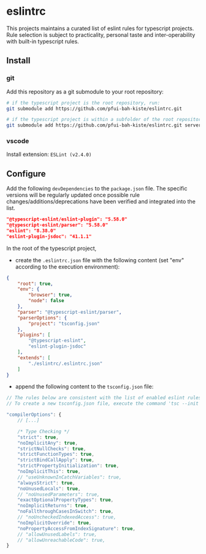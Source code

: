 # eslintrc
This projects maintains a curated list of eslint rules for typescript projects.
Rule selection is subject to practicality, personal taste and inter-operability with built-in typescript rules.

## Install

### git

Add this repository as a git submodule to your root repository:
```bash
# if the typescript project is the root repository, run:
git submodule add https://github.com/pfui-bah-kiste/eslintrc.git

# if the typescript project is within a subfolder of the root repository, e.g. server, run:
git submodule add https://github.com/pfui-bah-kiste/eslintrc.git server/eslintrc
```

### vscode

Install extension:
```ESLint (v2.4.0)```

## Configure

Add the following ```devDependencies``` to the ```package.json``` file. The specific versions will be regularly updated once possible rule changes/additions/deprecations have been verified and integrated into the list. 
```json
"@typescript-eslint/eslint-plugin": "5.58.0"
"@typescript-eslint/parser": "5.58.0"
"eslint": "8.38.0"
"eslint-plugin-jsdoc": "41.1.1"
```


In the root of the typescript project,

* create the ```.eslintrc.json``` file with the following content (set "env" according to the execution environment):
```json
{
    "root": true,
    "env": {
        "browser": true,
        "node": false
    },
    "parser": "@typescript-eslint/parser",
    "parserOptions": {
        "project": "tsconfig.json"
    },
    "plugins": [
        "@typescript-eslint",
        "eslint-plugin-jsdoc"
    ],
    "extends": [
        "./eslintrc/.eslintrc.json"
    ]
}
```

* append the following content to the ```tsconfig.json``` file:
```javascript
// The rules below are consistent with the list of enabled eslint rules.
// To create a new tsconfig.json file, execute the command 'tsc --init'.

"compilerOptions": {
    // [...]

    /* Type Checking */
    "strict": true,
    "noImplicitAny": true,
    "strictNullChecks": true,
    "strictFunctionTypes": true,
    "strictBindCallApply": true,
    "strictPropertyInitialization": true,
    "noImplicitThis": true,
    // "useUnknownInCatchVariables": true,
    "alwaysStrict": true,
    "noUnusedLocals": true,
    // "noUnusedParameters": true,
    "exactOptionalPropertyTypes": true,
    "noImplicitReturns": true,
    "noFallthroughCasesInSwitch": true,
    // "noUncheckedIndexedAccess": true,
    "noImplicitOverride": true,
    "noPropertyAccessFromIndexSignature": true,
    // "allowUnusedLabels": true,
    // "allowUnreachableCode": true,
}
```
